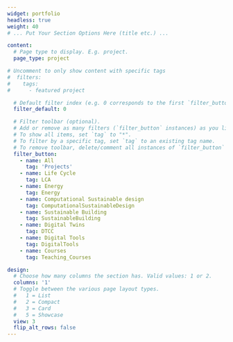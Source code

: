 ```yaml
---
widget: portfolio
headless: true
weight: 40
# ... Put Your Section Options Here (title etc.) ...

content:
  # Page type to display. E.g. project.
  page_type: project

# Uncomment to only show content with specific tags
#  filters:
#    tags:
#      - featured project

  # Default filter index (e.g. 0 corresponds to the first `filter_button` instance below)
  filter_default: 0

  # Filter toolbar (optional).
  # Add or remove as many filters (`filter_button` instances) as you like.
  # To show all items, set `tag` to "*".
  # To filter by a specific tag, set `tag` to an existing tag name.
  # To remove toolbar, delete/comment all instances of `filter_button` below.
  filter_button:
    - name: All
      tag: 'Projects'
    - name: Life Cycle
      tag: LCA
    - name: Energy
      tag: Energy
    - name: Computational Sustainable design
      tag: ComputationalSustainableDesign
    - name: Sustainable Building
      tag: SustainableBuilding
    - name: Digital Twins
      tag: DTCC
    - name: Digital Tools
      tag: DigitalTools
    - name: Courses
      tag: Teaching_Courses

design:
  # Choose how many columns the section has. Valid values: 1 or 2.
  columns: '1'
  # Toggle between the various page layout types.
  #   1 = List
  #   2 = Compact  
  #   3 = Card
  #   5 = Showcase
  view: 3
  flip_alt_rows: false
---
```

